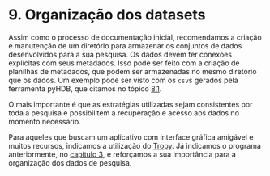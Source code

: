 # 9. Organização dos datasets

Assim como o processo de documentação inicial, recomendamos a criação e manutenção de um diretório para armazenar os conjuntos de dados  desenvolvidos para a sua pesquisa. Os dados devem ter conexões explícitas com seus metadados. Isso pode ser feito com a criação de planilhas de metadados, que podem ser armazenadas no mesmo diretório que os dados. Um exemplo pode ser visto com os `csv`s gerados pela ferramenta pyHDB, que citamos no tópico [8.1](../capitulo8/sec81.md).

O mais importante é que as estratégias utilizadas sejam consistentes por toda a pesquisa e possibilitem a recuperação e acesso aos dados no momento necessário.

Para aqueles que buscam um aplicativo com interface gráfica amigável e muitos recursos, indicamos a utilização do [Tropy](https://tropy.org/). Já indicamos o programa anteriormente, no [capítulo 3](../../part1/capitulo3/cap3.ipynb), e reforçamos a sua importância para a organização dos dados de pesquisa.